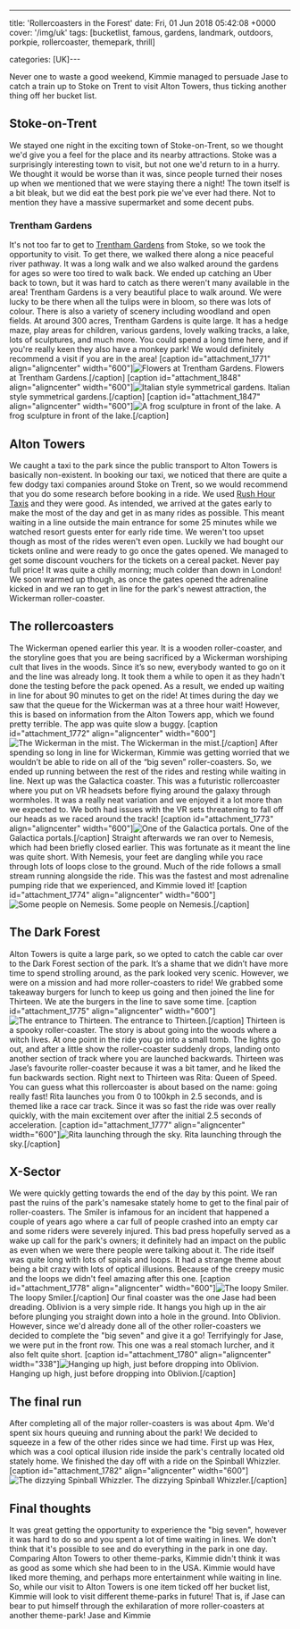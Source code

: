 ---
title: 'Rollercoasters in the Forest'
date: Fri, 01 Jun 2018 05:42:08 +0000
cover: '/img/uk'
tags: [bucketlist, famous, gardens, landmark, outdoors, porkpie, rollercoaster, themepark, thrill]

categories: [UK]---

Never one to waste a good weekend, Kimmie managed to persuade Jase to catch a train up to Stoke on Trent to visit Alton Towers, thus ticking another thing off her bucket list.

Stoke-on-Trent
--------------

We stayed one night in the exciting town of Stoke-on-Trent, so we thought we'd give you a feel for the place and its nearby attractions. Stoke was a surprisingly interesting town to visit, but not one we'd return to in a hurry. We thought it would be worse than it was, since people turned their noses up when we mentioned that we were staying there a night! The town itself is a bit bleak, but we did eat the best pork pie we've ever had there. Not to mention they have a massive supermarket and some decent pubs.

### Trentham Gardens

It's not too far to get to [Trentham Gardens](http://www.trentham.co.uk/trentham-gardens) from Stoke, so we took the opportunity to visit. To get there, we walked there along a nice peaceful river pathway. It was a long walk and we also walked around the gardens for ages so were too tired to walk back. We ended up catching an Uber back to town, but it was hard to catch as there weren't many available in the area! Trentham Gardens is a very beautiful place to walk around. We were lucky to be there when all the tulips were in bloom, so there was lots of colour. There is also a variety of scenery including woodland and open fields. At around 300 acres, Trentham Gardens is quite large. It has a hedge maze, play areas for children, various gardens, lovely walking tracks, a lake, lots of sculptures, and much more. You could spend a long time here, and if you're really keen they also have a monkey park! We would definitely recommend a visit if you are in the area! \[caption id="attachment_1771" align="aligncenter" width="600"\]![Flowers at Trentham Gardens.](http://coupleofkiwis.com/wp-content/uploads/2018/05/alton_garden-600x338.jpg) Flowers at Trentham Gardens.\[/caption\] \[caption id="attachment_1848" align="aligncenter" width="600"\]![Italian style symmetrical gardens.](http://coupleofkiwis.com/wp-content/uploads/2018/05/trentham-gardens-1-600x338.jpg) Italian style symmetrical gardens.\[/caption\] \[caption id="attachment_1847" align="aligncenter" width="600"\]![A frog sculpture in front of the lake.](http://coupleofkiwis.com/wp-content/uploads/2018/05/trentham-gardens-600x338.jpg) A frog sculpture in front of the lake.\[/caption\]

Alton Towers
------------

We caught a taxi to the park since the public transport to Alton Towers is basically non-existent. In booking our taxi, we noticed that there are quite a few dodgy taxi companies around Stoke on Trent, so we would recommend that you do some research before booking in a ride. We used [Rush Hour Taxis](http://www.rushhourtaxis.co.uk/services.htm) and they were good. As intended, we arrived at the gates early to make the most of the day and get in as many rides as possible. This meant waiting in a line outside the main entrance for some 25 minutes while we watched resort guests enter for early ride time. We weren't too upset though as most of the rides weren't even open. Luckily we had bought our tickets online and were ready to go once the gates opened. We managed to get some discount vouchers for the tickets on a cereal packet. Never pay full price! It was quite a chilly morning; much colder than down in London! We soon warmed up though, as once the gates opened the adrenaline kicked in and we ran to get in line for the park's newest attraction, the Wickerman roller-coaster.

The rollercoasters
------------------

The Wickerman opened earlier this year. It is a wooden roller-coaster, and the storyline goes that you are being sacrificed by a Wickerman worshiping cult that lives in the woods. Since it’s so new, everybody wanted to go on it and the line was already long. It took them a while to open it as they hadn't done the testing before the pack opened. As a result, we ended up waiting in line for about 90 minutes to get on the ride! At times during the day we saw that the queue for the Wickerman was at a three hour wait! However, this is based on information from the Alton Towers app, which we found pretty terrible. The app was quite slow a buggy. \[caption id="attachment_1772" align="aligncenter" width="600"\]![The Wickerman in the mist.](http://coupleofkiwis.com/wp-content/uploads/2018/05/alton_wicker-600x338.jpg) The Wickerman in the mist.\[/caption\] After spending so long in line for Wickerman, Kimmie was getting worried that we wouldn’t be able to ride on all of the “big seven” roller-coasters. So, we ended up running between the rest of the rides and resting while waiting in line. Next up was the Galactica coaster. This was a futuristic rollercoaster where you put on VR headsets before flying around the galaxy through wormholes. It was a really neat variation and we enjoyed it a lot more than we expected to. We both had issues with the VR sets threatening to fall off our heads as we raced around the track! \[caption id="attachment_1773" align="aligncenter" width="600"\]![One of the Galactica portals.](http://coupleofkiwis.com/wp-content/uploads/2018/05/alton_portal-600x338.jpg) One of the Galactica portals.\[/caption\] Straight afterwards we ran over to Nemesis, which had been briefly closed earlier. This was fortunate as it meant the line was quite short. With Nemesis, your feet are dangling while you race through lots of loops close to the ground. Much of the ride follows a small stream running alongside the ride. This was the fastest and most adrenaline pumping ride that we experienced, and Kimmie loved it! \[caption id="attachment_1774" align="aligncenter" width="600"\]![Some people on Nemesis.](http://coupleofkiwis.com/wp-content/uploads/2018/05/alton_nemesis-600x338.jpg) Some people on Nemesis.\[/caption\]

The Dark Forest
---------------

Alton Towers is quite a large park, so we opted to catch the cable car over to the Dark Forest section of the park. It’s a shame that we didn’t have more time to spend strolling around, as the park looked very scenic. However, we were on a mission and had more roller-coasters to ride! We grabbed some takeaway burgers for lunch to keep us going and then joined the line for Thirteen. We ate the burgers in the line to save some time. \[caption id="attachment_1775" align="aligncenter" width="600"\]![The entrance to Thirteen.](http://coupleofkiwis.com/wp-content/uploads/2018/05/alton_thirteen-600x338.jpg) The entrance to Thirteen.\[/caption\] Thirteen is a spooky roller-coaster. The story is about going into the woods where a witch lives. At one point in the ride you go into a small tomb. The lights go out, and after a little show the roller-coaster suddenly drops, landing onto another section of track where you are launched backwards. Thirteen was Jase’s favourite roller-coaster because it was a bit tamer, and he liked the fun backwards section. Right next to Thirteen was Rita: Queen of Speed. You can guess what this rollercoaster is about based on the name: going really fast! Rita launches you from 0 to 100kph in 2.5 seconds, and is themed like a race car track. Since it was so fast the ride was over really quickly, with the main excitement over after the initial 2.5 seconds of acceleration. \[caption id="attachment_1777" align="aligncenter" width="600"\]![Rita launching through the sky.](http://coupleofkiwis.com/wp-content/uploads/2018/05/alton_rita-600x338.jpg) Rita launching through the sky.\[/caption\]

X-Sector
--------

We were quickly getting towards the end of the day by this point. We ran past the ruins of the park's namesake stately home to get to the final pair of roller-coasters. The Smiler is infamous for an incident that happened a couple of years ago where a car full of people crashed into an empty car and some riders were severely injured. This bad press hopefully served as a wake up call for the park's owners; it definitely had an impact on the public as even when we were there people were talking about it. The ride itself was quite long with lots of spirals and loops. It had a strange theme about being a bit crazy with lots of optical illusions. Because of the creepy music and the loops we didn't feel amazing after this one. \[caption id="attachment_1778" align="aligncenter" width="600"\]![The loopy Smiler.](http://coupleofkiwis.com/wp-content/uploads/2018/05/alton_smiler-600x338.jpg) The loopy Smiler.\[/caption\] Our final coaster was the one Jase had been dreading. Oblivion is a very simple ride. It hangs you high up in the air before plunging you straight down into a hole in the ground. Into Oblivion. However, since we'd already done all of the other roller-coasters we decided to complete the "big seven" and give it a go! Terrifyingly for Jase, we were put in the front row. This one was a real stomach lurcher, and it also felt quite short. \[caption id="attachment_1780" align="aligncenter" width="338"\]![Hanging up high, just before dropping into Oblivion.](http://coupleofkiwis.com/wp-content/uploads/2018/05/alton_oblivion-338x600.jpg) Hanging up high, just before dropping into Oblivion.\[/caption\]

The final run
-------------

After completing all of the major roller-coasters is was about 4pm. We'd spent six hours queuing and running about the park! We decided to squeeze in a few of the other rides since we had time. First up was Hex, which was a cool optical illusion ride inside the park's centrally located old stately home. We finished the day off with a ride on the Spinball Whizzler. \[caption id="attachment_1782" align="aligncenter" width="600"\]![The dizzying Spinball Whizzler.](http://coupleofkiwis.com/wp-content/uploads/2018/05/alton_spinball-600x338.jpg) The dizzying Spinball Whizzler.\[/caption\]

Final thoughts
--------------

It was great getting the opportunity to experience the "big seven", however it was hard to do so and you spent a lot of time waiting in lines. We don't think that it's possible to see and do everything in the park in one day. Comparing Alton Towers to other theme-parks, Kimmie didn't think it was as good as some which she had been to in the USA. Kimmie would have liked more theming, and perhaps more entertainment while waiting in line. So, while our visit to Alton Towers is one item ticked off her bucket list, Kimmie will look to visit different theme-parks in future! That is, if Jase can bear to put himself through the exhilaration of more roller-coasters at another theme-park! Jase and Kimmie